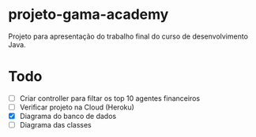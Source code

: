 # projeto-gama-academy
Projeto para apresentação do trabalho final do curso de desenvolvimento Java.


# Todo
- [ ] Criar controller para filtar os top 10 agentes financeiros
- [ ] Verificar projeto na Cloud (Heroku)
- [X] Diagrama do banco de dados 
- [ ] Diagrama das classes